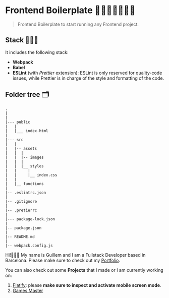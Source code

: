 # Frontend Boilerplate 🎨👩🏽‍🎨👨🏾‍🎨

> Frontend Boilerplate to start running any Frontend project.

## Stack 🧑🏽‍💻

It includes the following stack:

- **Webpack**
- **Babel**
- **ESLint** (with _Prettier_ extension): ESLint is only reserved for quality-code issues, while Prettier is in charge of the style and formatting of the code.

## Folder tree 🗂

```
.
|
|
|--- public
|   |
|   |___ index.html
|
|--- src
|   |
|   |-- assets
|   |  |
|   |  |-- images
|   |  |
|   |  |__ styles
|   |     |
|   |     |__ index.css
|   |
|   |__ functions
|
|-- .eslintrc.json
|
|-- .gitignore
|
|-- .pretierrc
|
|--- package-lock.json
|
|-- package.json
|
|-- README.md
|
|-- webpack.config.js
```

Hi!🙋🏽‍♂️ My name is Guillem and I am a Fullstack Developer based in Barcelona. Please make sure to check out my [Portfolio](https://guillemdlopez.github.io/portfolio).

You can also check out some **Projects** that I made or I am currently working on:

1. [Flatify](http://flatify.club): please **make sure to inspect and activate mobile screen mode**.
2. [Games Master](http://games-master.herokuapp.com)
